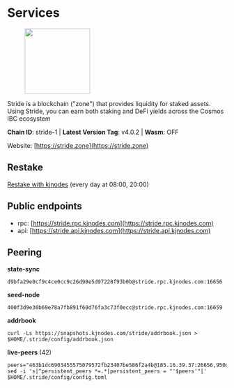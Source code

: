 # Services

<figure><img src="https://raw.githubusercontent.com/kj89/testnet_manuals/main/pingpub/logos/stride.png" width="150" alt=""><figcaption></figcaption></figure>

Stride is a blockchain ("zone") that provides liquidity for staked assets.  Using Stride, you can earn both staking and DeFi yields across the Cosmos IBC ecosystem

**Chain ID**: stride-1 | **Latest Version Tag**: v4.0.2 | **Wasm**: OFF

Website: [https://stride.zone](https://stride.zone)

## Restake

[Restake with kjnodes](https://restake.app/stride/stridevaloper1j8gkhtllnp252l6g6zwzea30e7pvzqttr9768n) (every day at 08:00, 20:00)
## Public endpoints

* rpc: [https://stride.rpc.kjnodes.com](https://stride.rpc.kjnodes.com)
* api: [https://stride.api.kjnodes.com](https://stride.api.kjnodes.com)

## Peering

**state-sync**

```
d9bfa29e0cf9c4ce0cc9c26d98e5d97228f93b0b@stride.rpc.kjnodes.com:16656
```

**seed-node**

```
400f3d9e30b69e78a7fb891f60d76fa3c73f0ecc@stride.rpc.kjnodes.com:16659
```

**addrbook**
```
curl -Ls https://snapshots.kjnodes.com/stride/addrbook.json > $HOME/.stride/config/addrbook.json
```

**live-peers** (42)
```
peers="463b1dc6903455575079572fb23407be586f2a4b@185.16.39.37:26656,950da031d9536b9fbd0e9f0c70d65740d11d0111@192.118.76.122:26656,1ec2a654e00e22279ee50f13f074f2bce7218681@15.235.114.194:10156,e37c0178e07c5de335c0e6293fec39b473e7f1e1@65.109.52.178:26656,4d17c6e85a1e6282efee950ff3dfe85b4b043f0f@148.251.51.144:26656,b6bbf3fce8563bf55cee37776d1cfc3e6692c7e6@167.235.1.101:26656,5093547fdf0430143ac66b4ee55d80e6542a6c10@217.174.247.163:26656,b72d5281c9388ae9f1274ec3b92c1db17857a4b7@194.195.246.27:26656,06c309d890fe6a1e7d2ac0a600ab077d1e793e18@51.195.89.43:10156,8cddcfa2ebcd25df7116f18bdbb0b22ae41392a6@65.108.193.133:16656,28db7a664e95241930c5680ad2e1480bed3fb99f@198.244.178.213:26656,91e2689222d249c2e5edc5e84612acb37de955d7@65.144.145.234:26656,ebc272824924ea1a27ea3183dd0b9ba713494f83@185.16.39.158:26886,af7229930a59c4d1860fd304a6b2d1c269a18fa4@138.201.8.248:51656,97e4468ac589eac505a800411c635b14511a61bb@144.76.239.27:26656,dc9241e56b67b2d9b39a79f4aa9dc432d78c1dbc@195.3.223.204:10156,01899588499352857c214c50451c5fa59744ace2@88.99.161.228:26656,7df044c837dcf94a9ec134ca9037e067b57e2dbc@65.109.28.224:14656,d7a4597064b134b12755f6ddc0e6eef9e6d4adfa@164.152.160.97:26656,e296d262e432daa021cf87a1cdd7eea249d59698@89.58.61.72:26656,d36ac7580cc8907a00b0add8c3b047caea6df4ed@107.155.67.202:26636,5b20fde898024d705cba65ba9a9352f8a4a2d8d2@23.88.32.150:27012,8d7d0f32d53467c4d5e8871faf4ec58ea970fed2@157.90.179.182:26456,d77e7918b9f9e21ee60a8e03075ca3e5f7353912@162.55.4.253:26656,7d26e62af9ba2caa64923346f93901f1554fdb89@213.239.211.231:26656,ed857708c330334e1e62751470d6ecddf0397459@65.109.69.59:12256,e4f7ef2ff09fac911527a4148de3960871aa5f3a@95.214.53.105:46659,6a6a70719d44dfdaa74a074f017dc1f1ff23da62@146.59.0.123:6000,a757fc9ea95a7f643d392ec9fdaa31cbf06e76d9@195.3.221.21:12256,f420eab70caad310ad6cc1990c977cadf193264c@51.159.80.121:6000,a7b4cf6f65138ba61518c2c45402da32dc8e28b7@88.99.164.158:21016,d9bfa29e0cf9c4ce0cc9c26d98e5d97228f93b0b@65.109.88.38:16656,18704d8ffb35d412adb3fb8eea62c894cf175e75@86.48.26.130:26656,04b797b5a56fb939a97a3c7d9c3230d09b85e8d7@93.189.30.118:26656,a3f95b0b15c31a68a7535f6068c4e14b95e90dcf@65.109.92.240:21016,f5e00226bf8a3854ba06e9b2f2e9b9ac0ecc8414@146.59.52.39:24095,aa0d47509ecadb630189fe4ef071d438a6493e69@178.162.165.194:24095,157000d06040f2a7b981c6f062da0c9da0e6e6af@194.163.163.0:26656,d056dcd5ac8dddb23e2962a5ade6ee51f9bfd785@162.19.89.8:10456,022fd83f945fe03f9155fced534c90b5ce8db979@65.109.23.238:36656,9ee75491e354965d8bfd8434aa093f8613bc1dce@65.108.238.103:12256,2254e6968e5c7ebc98ef5b79b388502fa44e10e1@5.161.134.44:26656"
sed -i 's|^persistent_peers *=.*|persistent_peers = "'$peers'"|' $HOME/.stride/config/config.toml
```
